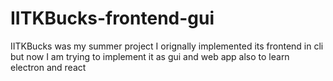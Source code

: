 # IITKBucks-frontend-gui
IITKBucks was my summer project I orignally implemented its frontend in cli but now I am trying to implement it as gui and web app also to learn electron and react
